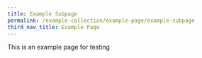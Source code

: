```yaml
---
title: Example Subpage
permalink: /example-collection/example-page/example-subpage
third_nav_title: Example Page
---
```

This is an example page for testing